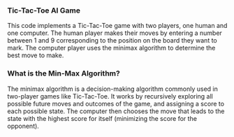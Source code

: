 ### Tic-Tac-Toe AI Game

This code implements a Tic-Tac-Toe game with two players, one human and one computer. The human player makes their moves by entering a number between 1 and 9 corresponding to the position on the board they want to mark. The computer player uses the minimax algorithm to determine the best move to make.

### What is the Min-Max Algorithm?

The minimax algorithm is a decision-making algorithm commonly used in two-player games like Tic-Tac-Toe. It works by recursively exploring all possible future moves and outcomes of the game, and assigning a score to each possible state. The computer then chooses the move that leads to the state with the highest score for itself (minimizing the score for the opponent).
